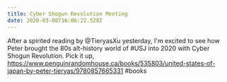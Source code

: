 ```yaml
---
title: Cyber Shogun Revolution Meeting
date: 2020-03-08T16:06:22.528Z
---
```

After a spirited reading by @TieryasXu yesterday, I'm excited to see how Peter brought the 80s alt-history world of #USJ into 2020 with Cyber Shogun Revolution. Pick it up, <https://www.penguinrandomhouse.ca/books/535803/united-states-of-japan-by-peter-tieryas/9780857665331> #books